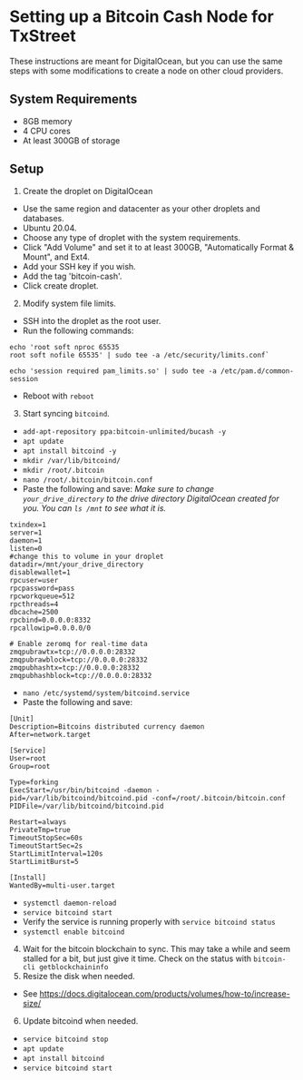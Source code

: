 # Setting up a Bitcoin Cash Node for TxStreet

These instructions are meant for DigitalOcean, but you can use the same steps with some modifications to create a node on other cloud providers.

## System Requirements

- 8GB memory
- 4 CPU cores
- At least 300GB of storage

## Setup

1. Create the droplet on DigitalOcean
- Use the same region and datacenter as your other droplets and databases.
- Ubuntu 20.04.
- Choose any type of droplet with the system requirements.
- Click "Add Volume" and set it to at least 300GB, "Automatically Format & Mount", and Ext4.
- Add your SSH key if you wish.
- Add the tag 'bitcoin-cash'.
- Click create droplet.
2. Modify system file limits.
- SSH into the droplet as the root user.
- Run the following commands:
```
echo 'root soft nproc 65535
root soft nofile 65535' | sudo tee -a /etc/security/limits.conf`
```
`echo 'session required pam_limits.so' | sudo tee -a /etc/pam.d/common-session`
- Reboot with `reboot`

3. Start syncing `bitcoind`.
- `add-apt-repository ppa:bitcoin-unlimited/bucash -y`
- `apt update`
- `apt install bitcoind -y`
- `mkdir /var/lib/bitcoind/`
- `mkdir /root/.bitcoin`
- `nano /root/.bitcoin/bitcoin.conf`
- Paste the following and save:
*Make sure to change `your_drive_directory` to the drive directory DigitalOcean created for you. You can `ls /mnt` to see what it is.*
```
txindex=1
server=1
daemon=1
listen=0
#change this to volume in your droplet
datadir=/mnt/your_drive_directory
disablewallet=1
rpcuser=user
rpcpassword=pass
rpcworkqueue=512
rpcthreads=4
dbcache=2500
rpcbind=0.0.0.0:8332
rpcallowip=0.0.0.0/0

# Enable zeromq for real-time data
zmqpubrawtx=tcp://0.0.0.0:28332
zmqpubrawblock=tcp://0.0.0.0:28332
zmqpubhashtx=tcp://0.0.0.0:28332
zmqpubhashblock=tcp://0.0.0.0:28332
```
- `nano /etc/systemd/system/bitcoind.service`
- Paste the following and save:
```
[Unit]
Description=Bitcoins distributed currency daemon
After=network.target

[Service]
User=root
Group=root

Type=forking
ExecStart=/usr/bin/bitcoind -daemon -pid=/var/lib/bitcoind/bitcoind.pid -conf=/root/.bitcoin/bitcoin.conf
PIDFile=/var/lib/bitcoind/bitcoind.pid

Restart=always
PrivateTmp=true
TimeoutStopSec=60s
TimeoutStartSec=2s
StartLimitInterval=120s
StartLimitBurst=5

[Install]
WantedBy=multi-user.target
```
- `systemctl daemon-reload`
- `service bitcoind start`
- Verify the service is running properly with `service bitcoind status`
- `systemctl enable bitcoind`

4. Wait for the bitcoin blockchain to sync. This may take a while and seem stalled for a bit, but just give it time. Check on the status with `bitcoin-cli getblockchaininfo`
5. Resize the disk when needed.
- See https://docs.digitalocean.com/products/volumes/how-to/increase-size/
6. Update bitcoind when needed.
- `service bitcoind stop`
- `apt update`
- `apt install bitcoind`
- `service bitcoind start`